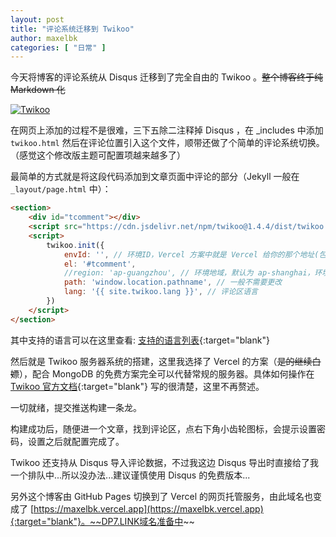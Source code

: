 ```yaml
---
layout: post
title: "评论系统迁移到 Twikoo"
author: maxelbk
categories: [ "日常" ]
---
```


今天将博客的评论系统从 Disqus 迁移到了完全自由的 Twikoo 。~~整个博客终于纯 Markdown 化~~

[![Twikoo](https://raw.githubusercontent.com/imaegoo/twikoo/dev/docs/static/logo.png)](https://twikoo.js.org/)

在网页上添加的过程不是很难，三下五除二注释掉 Disqus ，在 _includes 中添加 `twikoo.html` 然后在评论位置引入这个文件，顺带还做了个简单的评论系统切换。（感觉这个修改版主题可配置项越来越多了）

最简单的方式就是将这段代码添加到文章页面中评论的部分<!--MORE-->（Jekyll 一般在 `_layout/page.html` 中）：

```html
<section>
    <div id="tcomment"></div>
    <script src="https://cdn.jsdelivr.net/npm/twikoo@1.4.4/dist/twikoo.all.min.js"></script>
    <script>
        twikoo.init({
            envId: '', // 环境ID，Vercel 方案中就是 Vercel 给你的那个地址(包括开头的https)
            el: '#tcomment',
            //region: 'ap-guangzhou', // 环境地域，默认为 ap-shanghai，环境地域不是上海需传此参数
            path: 'window.location.pathname', // 一般不需要更改
            lang: '{{ site.twikoo.lang }}', // 评论区语言
        })
    </script>
</section>
```

其中支持的语言可以在这里查看: [支持的语言列表](https://github.com/imaegoo/twikoo/blob/dev/src/js/utils/i18n/index.js){:target="blank"}

然后就是 Twikoo 服务器系统的搭建，这里我选择了 Vercel 的方案（~~是的继续白嫖~~），配合 MongoDB 的免费方案完全可以代替常规的服务器。具体如何操作在 [Twikoo 官方文档](https://twikoo.js.org/quick-start.html#vercel-%E9%83%A8%E7%BD%B2){:target="blank"} 写的很清楚，这里不再赘述。

一切就绪，提交推送构建一条龙。

构建成功后，随便进一个文章，找到评论区，点右下角小齿轮图标，会提示设置密码，设置之后就配置完成了。

Twikoo 还支持从 Disqus 导入评论数据，不过我这边 Disqus 导出时直接给了我一个排队中...所以没办法...建议谨慎使用 Disqus 的免费版本...

另外这个博客由 GitHub Pages 切换到了 Vercel 的网页托管服务，由此域名也变成了 [https://maxelbk.vercel.app](https://maxelbk.vercel.app){:target="blank"}。~~DP7.LINK域名准备中~~
